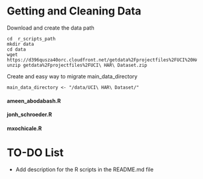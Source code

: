Getting and Cleaning Data
=========



Download and create the data path
```
cd  r_scripts_path
mkdir data
cd data
wget https://d396qusza40orc.cloudfront.net/getdata%2Fprojectfiles%2FUCI%20HAR%20Dataset.zip
unzip getdata%2Fprojectfiles%2FUCI\ HAR\ Dataset.zip
```
Create and easy way to migrate main_data_directory
```
main_data_directory <- "/data/UCI\ HAR\ Dataset/"
```



#### ameen_abodabash.R
#### jonh_schroeder.R
#### mxochicale.R



# TO-DO List
* Add description for the R scripts  in the README.md file
